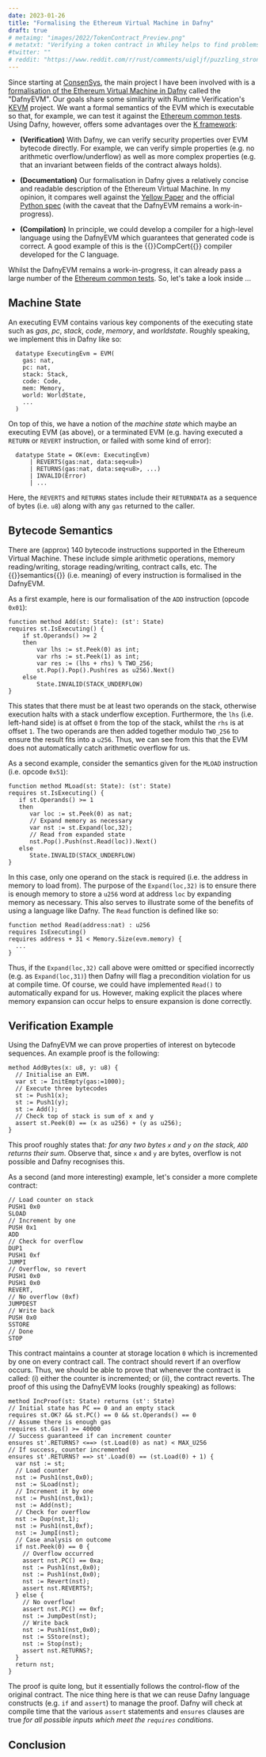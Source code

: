 ```yaml
---
date: 2023-01-26
title: "Formalising the Ethereum Virtual Machine in Dafny"
draft: true
# metaimg: "images/2022/TokenContract_Preview.png"
# metatxt: "Verifying a token contract in Whiley helps to find problems."
#twitter: ""
# reddit: "https://www.reddit.com/r/rust/comments/uigljf/puzzling_strong_updates_in_rust/"
---
```


Since starting at [ConsenSys](https://consensys.net/), the main project I have been involved with is a [formalisation of the Ethereum Virtual Machine in Dafny](https://github.com/ConsenSys/evm-dafny) called the "DafnyEVM".  Our goals share some similarity with Runtime Verification's [KEVM](https://github.com/runtimeverification/evm-semantics) project.  We want a formal semantics of the EVM which is executable so that, for example, we can test it against the [Ethereum common tests](https://github.com/ethereum/tests).  Using Dafny, however, offers some advantages over the [K framework](https://kframework.org/):

   * **(Verification)** With Dafny, we can verify security properties
     over EVM bytecode directly.  For example, we can verify simple
     properties (e.g. no arithmetic overflow/underflow) as well as
     more complex properties (e.g. that an invariant between fields of
     the contract always holds).

   * **(Documentation)** Our formalisation in Dafny gives a relatively
     concise and readable description of the Ethereum Virtual Machine.
     In my opinion, it compares well against the [Yellow
     Paper](https://ethereum.github.io/yellowpaper/paper.pdf) and the
     official [Python
     spec](https://github.com/ethereum/execution-specs) (with the
     caveat that the DafnyEVM remains a work-in-progress).
     
   * **(Compilation)** In principle, we could develop a compiler for a
     high-level language using the DafnyEVM which guarantees that
     generated code is correct.  A good example of this is the
     {{<wikip page="CompCert">}}CompCert{{</wikip>}} compiler
     developed for the C language.

Whilst the DafnyEVM remains a work-in-progress, it can already pass a
large number of the [Ethereum common
tests](https://github.com/ethereum/tests).  So, let's take a look
inside ...

## Machine State

An executing EVM contains various key components of the executing
state such as _gas_, _pc_, _stack_, _code_, _memory_, and
_worldstate_.  Roughly speaking, we implement this in Dafny like so:

```dafny
  datatype ExecutingEvm = EVM(
    gas: nat, 
    pc: nat, 
    stack: Stack, 
    code: Code,
    mem: Memory, 
    world: WorldState, 
    ...
  )
```

On top of this, we have a notion of the _machine state_ which maybe an
executing EVM (as above), or a terminated EVM (e.g. having executed a
`RETURN` or `REVERT` instruction, or failed with some kind of error):

```dafny
  datatype State = OK(evm: ExecutingEvm) 
      | REVERTS(gas:nat, data:seq<u8>)
      | RETURNS(gas:nat, data:seq<u8>, ...) 
      | INVALID(Error) 
      | ...
```

Here, the `REVERTS` and `RETURNS` states include their `RETURNDATA` as
a sequence of bytes (i.e. `u8`) along with any `gas` returned to the
caller.

## Bytecode Semantics

There are (approx) 140 bytecode instructions supported in the Ethereum
Virtual Machine.  These include simple arithmetic operations, memory
reading/writing, storage reading/writing, contract calls, etc.  The
{{<wikip page="Semantics_(computer_science)">}}semantics{{</wikip>}}
(i.e. meaning) of every instruction is formalised in the DafnyEVM.

As a first example, here is our formalisation of the `ADD` instruction
(opcode `0x01`):

```dafny
function method Add(st: State): (st': State)
requires st.IsExecuting() {
    if st.Operands() >= 2
    then
        var lhs := st.Peek(0) as int;
        var rhs := st.Peek(1) as int;
        var res := (lhs + rhs) % TWO_256;
        st.Pop().Pop().Push(res as u256).Next()
    else
        State.INVALID(STACK_UNDERFLOW)
}
```

This states that there must be at least two operands on the stack,
otherwise execution halts with a stack underflow exception.
Furthermore, the `lhs` (i.e. left-hand side) is at offset `0` from the
top of the stack, whilst the `rhs` is at offset `1`.  The two operands
are then added together modulo `TWO_256` to ensure the result fits
into a `u256`.  Thus, we can see from this that the EVM does not
automatically catch arithmetic overflow for us.

As a second example, consider the semantics given for the `MLOAD`
instruction (i.e. opcode `0x51`):

```dafny
function method MLoad(st: State): (st': State)
requires st.IsExecuting() {
   if st.Operands() >= 1
   then
      var loc := st.Peek(0) as nat;
      // Expand memory as necessary
      var nst := st.Expand(loc,32);
      // Read from expanded state
      nst.Pop().Push(nst.Read(loc)).Next()
   else
      State.INVALID(STACK_UNDERFLOW)
}
```

In this case, only one operand on the stack is required (i.e. the
address in memory to load from).  The purpose of the `Expand(loc,32)`
is to ensure there is enough memory to store a `u256` word at address
`loc` by expanding memory as necessary.  This also serves to
illustrate some of the benefits of using a language like Dafny.  The
`Read` function is defined like so:

```Dafny
function method Read(address:nat) : u256
requires IsExecuting()
requires address + 31 < Memory.Size(evm.memory) { 
  ... 
}
```

Thus, if the `Expand(loc,32)` call above were omitted or specified
incorrectly (e.g. as `Expand(loc,31)`) then Dafny will flag a
precondition violation for us at compile time.  Of course, we could
have implemented `Read()` to automatically expand for us.  However,
making explicit the places where memory expansion can occur helps to
ensure expansion is done correctly.

## Verification Example

Using the DafnyEVM we can prove properties of interest on bytecode
sequences.  An example proof is the following:

```Dafny
method AddBytes(x: u8, y: u8) {
  // Initialise an EVM.
  var st := InitEmpty(gas:=1000);
  // Execute three bytecodes
  st := Push1(x);
  st := Push1(y);
  st := Add();
  // Check top of stack is sum of x and y
  assert st.Peek(0) == (x as u256) + (y as u256);
}
```

This proof roughly states that: _for any two bytes `x` and `y` on the
stack, `ADD` returns their sum_.  Observe that, since `x` and `y` are
bytes, overflow is not possible and Dafny recognises this.

As a second (and more interesting) example, let's consider a more
complete contract:

```Dafny
// Load counter on stack
PUSH1 0x0
SLOAD
// Increment by one
PUSH 0x1
ADD 
// Check for overflow
DUP1
PUSH1 0xf
JUMPI
// Overflow, so revert
PUSH1 0x0
PUSH1 0x0
REVERT,
// No overflow (0xf) 
JUMPDEST
// Write back
PUSH 0x0
SSTORE
// Done
STOP
```

This contract maintains a counter at storage location `0` which is
incremented by one on every contract call.  The contract should revert
if an overflow occurs.  Thus, we should be able to prove that whenever
the contract is called: (i) either the counter is incremented; or
(ii), the contract reverts.  The proof of this using the DafnyEVM
looks (roughly speaking) as follows:

```Whiley
method IncProof(st: State) returns (st': State)
// Initial state has PC == 0 and an empty stack
requires st.OK? && st.PC() == 0 && st.Operands() == 0
// Assume there is enough gas
requires st.Gas() >= 40000
// Success guaranteed if can increment counter
ensures st'.RETURNS? <==> (st.Load(0) as nat) < MAX_U256
// If success, counter incremented
ensures st'.RETURNS? ==> st'.Load(0) == (st.Load(0) + 1) {
  var nst := st;
  // Load counter
  nst := Push1(nst,0x0);
  nst := SLoad(nst);
  // Increment it by one
  nst := Push1(nst,0x1);
  nst := Add(nst);
  // Check for overflow
  nst := Dup(nst,1);
  nst := Push1(nst,0xf);
  nst := JumpI(nst);
  // Case analysis on outcome
  if nst.Peek(0) == 0 {
    // Overflow occurred
    assert nst.PC() == 0xa;
    nst := Push1(nst,0x0);
    nst := Push1(nst,0x0);
    nst := Revert(nst);
    assert nst.REVERTS?;
  } else {
    // No overflow!
    assert nst.PC() == 0xf;
    nst := JumpDest(nst);
    // Write back
    nst := Push1(nst,0x0);
    nst := SStore(nst);
    nst := Stop(nst);
    assert nst.RETURNS?;
  }
  return nst;
}
```

The proof is quite long, but it essentially follows the control-flow
of the original contract.  The nice thing here is that we can reuse
Dafny language constructs (e.g. `if` and `assert`) to manage the
proof.  Dafny will check at compile time that the various `assert`
statements and `ensures` clauses are true _for all possible inputs
which meet the `requires` conditions_.  

## Conclusion


